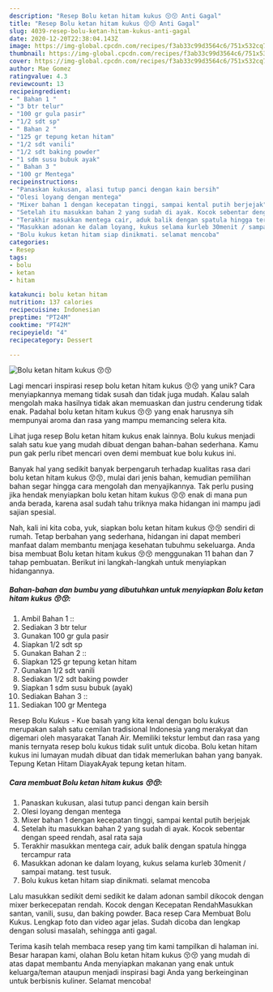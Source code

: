 ```yaml
---
description: "Resep Bolu ketan hitam kukus 😚😚 Anti Gagal"
title: "Resep Bolu ketan hitam kukus 😚😚 Anti Gagal"
slug: 4039-resep-bolu-ketan-hitam-kukus-anti-gagal
date: 2020-12-20T22:38:04.143Z
image: https://img-global.cpcdn.com/recipes/f3ab33c99d3564c6/751x532cq70/bolu-ketan-hitam-kukus-😚😚-foto-resep-utama.jpg
thumbnail: https://img-global.cpcdn.com/recipes/f3ab33c99d3564c6/751x532cq70/bolu-ketan-hitam-kukus-😚😚-foto-resep-utama.jpg
cover: https://img-global.cpcdn.com/recipes/f3ab33c99d3564c6/751x532cq70/bolu-ketan-hitam-kukus-😚😚-foto-resep-utama.jpg
author: Mae Gomez
ratingvalue: 4.3
reviewcount: 13
recipeingredient:
- " Bahan 1 "
- "3 btr telur"
- "100 gr gula pasir"
- "1/2 sdt sp"
- " Bahan 2 "
- "125 gr tepung ketan hitam"
- "1/2 sdt vanili"
- "1/2 sdt baking powder"
- "1 sdm susu bubuk ayak"
- " Bahan 3 "
- "100 gr Mentega"
recipeinstructions:
- "Panaskan kukusan, alasi tutup panci dengan kain bersih"
- "Olesi loyang dengan mentega"
- "Mixer bahan 1 dengan kecepatan tinggi, sampai kental putih berjejak"
- "Setelah itu masukkan bahan 2 yang sudah di ayak. Kocok sebentar dengan speed rendah, asal rata saja"
- "Terakhir masukkan mentega cair, aduk balik dengan spatula hingga tercampur rata"
- "Masukkan adonan ke dalam loyang, kukus selama kurleb 30menit / sampai matang. test tusuk."
- "Bolu kukus ketan hitam siap dinikmati. selamat mencoba"
categories:
- Resep
tags:
- bolu
- ketan
- hitam

katakunci: bolu ketan hitam 
nutrition: 137 calories
recipecuisine: Indonesian
preptime: "PT24M"
cooktime: "PT42M"
recipeyield: "4"
recipecategory: Dessert

---
```



![Bolu ketan hitam kukus 😚😚](https://img-global.cpcdn.com/recipes/f3ab33c99d3564c6/751x532cq70/bolu-ketan-hitam-kukus-😚😚-foto-resep-utama.jpg)

Lagi mencari inspirasi resep bolu ketan hitam kukus 😚😚 yang unik? Cara menyiapkannya memang tidak susah dan tidak juga mudah. Kalau salah mengolah maka hasilnya tidak akan memuaskan dan justru cenderung tidak enak. Padahal bolu ketan hitam kukus 😚😚 yang enak harusnya sih mempunyai aroma dan rasa yang mampu memancing selera kita.

Lihat juga resep Bolu ketan hitam kukus enak lainnya. Bolu kukus menjadi salah satu kue yang mudah dibuat dengan bahan-bahan sederhana. Kamu pun gak perlu ribet mencari oven demi membuat kue bolu kukus ini.

Banyak hal yang sedikit banyak berpengaruh terhadap kualitas rasa dari bolu ketan hitam kukus 😚😚, mulai dari jenis bahan, kemudian pemilihan bahan segar hingga cara mengolah dan menyajikannya. Tak perlu pusing jika hendak menyiapkan bolu ketan hitam kukus 😚😚 enak di mana pun anda berada, karena asal sudah tahu triknya maka hidangan ini mampu jadi sajian spesial.


Nah, kali ini kita coba, yuk, siapkan bolu ketan hitam kukus 😚😚 sendiri di rumah. Tetap berbahan yang sederhana, hidangan ini dapat memberi manfaat dalam membantu menjaga kesehatan tubuhmu sekeluarga. Anda bisa membuat Bolu ketan hitam kukus 😚😚 menggunakan 11 bahan dan 7 tahap pembuatan. Berikut ini langkah-langkah untuk menyiapkan hidangannya.

<!--inarticleads1-->

##### Bahan-bahan dan bumbu yang dibutuhkan untuk menyiapkan Bolu ketan hitam kukus 😚😚:

1. Ambil  Bahan 1 ::
1. Sediakan 3 btr telur
1. Gunakan 100 gr gula pasir
1. Siapkan 1/2 sdt sp
1. Gunakan  Bahan 2 ::
1. Siapkan 125 gr tepung ketan hitam
1. Gunakan 1/2 sdt vanili
1. Sediakan 1/2 sdt baking powder
1. Siapkan 1 sdm susu bubuk (ayak)
1. Sediakan  Bahan 3 ::
1. Sediakan 100 gr Mentega


Resep Bolu Kukus - Kue basah yang kita kenal dengan bolu kukus merupakan salah satu cemilan tradisional Indonesia yang merakyat dan digemari oleh masyarakat Tanah Air. Memiliki tekstur lembut dan rasa yang manis ternyata resep bolu kukus tidak sulit untuk dicoba. Bolu ketan hitam kukus ini lumayan mudah dibuat dan tidak memerlukan bahan yang banyak. Tepung Ketan Hitam DiayakAyak tepung ketan hitam. 

<!--inarticleads2-->

##### Cara membuat Bolu ketan hitam kukus 😚😚:

1. Panaskan kukusan, alasi tutup panci dengan kain bersih
1. Olesi loyang dengan mentega
1. Mixer bahan 1 dengan kecepatan tinggi, sampai kental putih berjejak
1. Setelah itu masukkan bahan 2 yang sudah di ayak. Kocok sebentar dengan speed rendah, asal rata saja
1. Terakhir masukkan mentega cair, aduk balik dengan spatula hingga tercampur rata
1. Masukkan adonan ke dalam loyang, kukus selama kurleb 30menit / sampai matang. test tusuk.
1. Bolu kukus ketan hitam siap dinikmati. selamat mencoba


Lalu masukkan sedikit demi sedikit ke dalam adonan sambil dikocok dengan mixer berkecepatan rendah. Kocok dengan Kecepatan RendahMasukkan santan, vanili, susu, dan baking powder. Baca resep Cara Membuat Bolu Kukus. Lengkap foto dan video agar jelas. Sudah dicoba dan lengkap dengan solusi masalah, sehingga anti gagal. 

Terima kasih telah membaca resep yang tim kami tampilkan di halaman ini. Besar harapan kami, olahan Bolu ketan hitam kukus 😚😚 yang mudah di atas dapat membantu Anda menyiapkan makanan yang enak untuk keluarga/teman ataupun menjadi inspirasi bagi Anda yang berkeinginan untuk berbisnis kuliner. Selamat mencoba!
